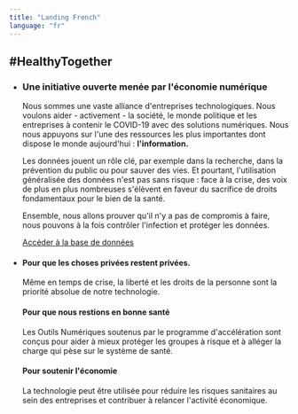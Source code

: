 ```yaml
---
title: "Landing French"
language: "fr"
---
```

## #HealthyTogether

* ### Une initiative ouverte menée par l'économie numérique

  Nous sommes une vaste alliance d'entreprises technologiques. Nous voulons aider - activement - la société, le monde politique et les entreprises à contenir le COVID-19 avec des solutions numériques. Nous nous appuyons sur l'une des ressources les plus importantes dont dispose le monde aujourd'hui : **l'information.**

  Les données jouent un rôle clé, par exemple dans la recherche, dans la prévention du public ou pour sauver des vies. Et pourtant, l'utilisation généralisée des données n'est pas sans risque : face à la crise, des voix de plus en plus nombreuses s'élèvent en faveur du sacrifice de droits fondamentaux pour le bien de la santé.

  Ensemble, nous allons prouver qu'il n'y a pas de compromis à faire, nous pouvons à la fois contrôler l'infection et protéger les données.

  [Accéder à la base de données](/fr/database)

* #### Pour que les choses privées restent privées.

  Même en temps de crise, la liberté et les droits de la personne sont la priorité absolue de notre technologie.

  #### Pour que nous restions en bonne santé

  Les Outils Numériques soutenus par le programme d'accélération sont conçus pour aider à mieux protéger les groupes à risque et à alléger la charge qui pèse sur le système de santé.

  #### Pour soutenir l'économie

  La technologie peut être utilisée pour réduire les risques sanitaires au sein des entreprises et contribuer à relancer l'activité économique.
